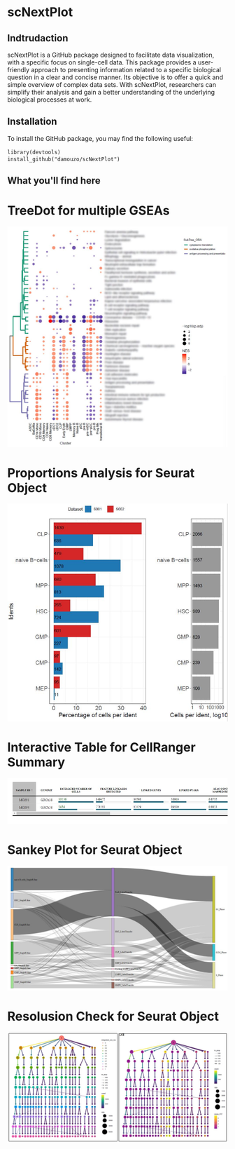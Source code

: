 # scNextPlot

## Indtrudaction

scNextPlot is a GitHub package designed to facilitate data visualization, with a specific focus on single-cell data. This package provides a user-friendly approach to presenting information related to a specific biological question in a clear and concise manner. Its objective is to offer a quick and simple overview of complex data sets. With scNextPlot, researchers can simplify their analysis and gain a better understanding of the underlying biological processes at work.

## Installation

To install the GitHub package, you may find the following useful:

    library(devtools)
    install_github("damouzo/scNextPlot")


## What you'll find here
# TreeDot for multiple GSEAs
![My Image](plots/TreeDot.JPG)

# Proportions Analysis for Seurat Object 
![My Image](plots/Proportions.JPG)

# Interactive Table for CellRanger Summary
![My Image](plots/SummaryCellRanger.JPG)

# Sankey Plot for Seurat Object
![My Image](plots/Sankey.JPG)

# Resolusion Check for Seurat Object
![My Image](plots/allres.JPG)



